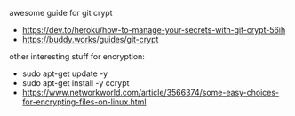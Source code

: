 awesome guide for git crypt
- https://dev.to/heroku/how-to-manage-your-secrets-with-git-crypt-56ih
- https://buddy.works/guides/git-crypt

other interesting stuff for encryption:
- sudo apt-get update -y
- sudo apt-get install -y ccrypt
- https://www.networkworld.com/article/3566374/some-easy-choices-for-encrypting-files-on-linux.html
